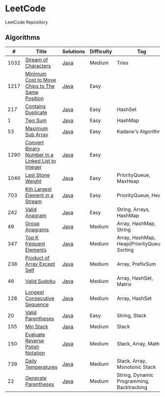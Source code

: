 # LeetCode
LeetCode Repository

## Algorithms

| #    | Title                                                                                                                                  | Solutions                                                                                          | Difficulty   | Tag                                          |
|------|----------------------------------------------------------------------------------------------------------------------------------------|----------------------------------------------------------------------------------------------------|--------------|----------------------------------------------|
| 1032 | [Stream of Characters](https://leetcode.com/problems/stream-of-characters/)                                                            | [Java](../master/src/main/java/com/leetcode/problems/StreamOfCharacters.java)                      | Medium       | Tries                                        |     
| 1217 | [Minimum Cost to Move Chips to The Same Position](https://leetcode.com/problems/minimum-cost-to-move-chips-to-the-same-position/)      | [Java](../master/src/main/java/com/leetcode/problems/MinimumCostToMoveChipsToTheSamePosition.java) | Easy         |                                              |     
| 217  | [Contains Duplicate](https://leetcode.com/problems/contains-duplicate/)                                                                | [Java](../master/src/main/java/com/leetcode/problems/ContainsDuplicate.java)                       | Easy         | HashSet                                      |     
| 1    | [Two Sum](https://leetcode.com/problems/two-sum/)                                                                                      | [Java](../master/src/main/java/com/leetcode/problems/TwoSum.java)                                  | Easy         | HashMap                                      |     
| 53   | [Maximum Sub Array](https://leetcode.com/problems/maximum-subarray/)                                                                   | [Java](../master/src/main/java/com/leetcode/problems/MaximumSubArray.java)                         | Easy         | Kadane's Algorithm                           |     
| 1290 | [Convert Binary Number in a Linked List to Integer](https://leetcode.com/problems/convert-binary-number-in-a-linked-list-to-integer/)  | [Java](../master/src/main/java/com/leetcode/problems/LinkedListBinaryNumberToInteger.java)         | Easy         |                                              |     
| 1046 | [Last Stone Weight](https://leetcode.com/problems/last-stone-weight/)                                                                  | [Java](../master/src/main/java/com/leetcode/problems/LastStoneWeight.java)                         | Easy         | PriorityQueue, MaxHeap                       |
| 703  | [Kth Largest Element in a Stream](https://leetcode.com/problems/kth-largest-element-in-a-stream/)                                      | [Java](../master/src/main/java/com/leetcode/problems/KthLargest.java)                              | Easy         | PriorityQueue, Heap                          |
| 242  | [Valid Anagram](https://leetcode.com/problems/valid-anagram/)                                                                          | [Java](../master/src/main/java/com/leetcode/problems/ValidAnagram.java)                            | Easy         | String, Arrays, HashMap                      |
| 49   | [Group Anagrams](https://leetcode.com/problems/group-anagrams/)                                                                        | [Java](../master/src/main/java/com/leetcode/problems/GroupAnagrams.java)                           | Medium       | Array, HashMap, String                       |
| 347  | [Top K frequent Elements](https://leetcode.com/problems/top-k-frequent-elements/)                                                      | [Java](../master/src/main/java/com/leetcode/problems/TopKFrequentElements.java)                    | Medium       | Array, HashMap, Heap(PriorityQueue), Sorting |
| 238  | [Product of Array Except Self](https://leetcode.com/problems/product-of-array-except-self/)                                            | [Java](../master/src/main/java/com/leetcode/problems/ProductOfArrayExceptSelf.java)                | Medium       | Array, PrefixSum                             |
| 46   | [Valid Sudoku](https://leetcode.com/problems/valid-sudoku/)                                                                            | [Java](../master/src/main/java/com/leetcode/problems/ValidSudoku.java)                             | Medium       | Array, HashSet, Matrix                       |
| 128  | [Longest Consecutive Sequence](https://leetcode.com/problems/longest-consecutive-sequence/)                                            | [Java](../master/src/main/java/com/leetcode/problems/LongestConsecutiveSequence.java)              | Medium       | Array, HashSet                               |
| 20   | [Valid Parentheses](https://leetcode.com/problems/valid-parentheses/)                                                                  | [Java](../master/src/main/java/com/leetcode/problems/ValidParentheses.java)                        | Easy         | String, Stack                                |
| 155  | [Min Stack](https://leetcode.com/problems/min-stack/)                                                                                  | [Java](../master/src/main/java/com/leetcode/problems/MinStack.java)                                | Medium       | Stack                                        |
| 150  | [Evaluate Reverse Polish Notation](https://leetcode.com/problems/evaluate-reverse-polish-notation/)                                    | [Java](../master/src/main/java/com/leetcode/problems/EvaluateReversePolishNotation.java)           | Medium       | Stack, Array, Math                           |
| 739  | [Daily Temperatures](https://leetcode.com/problems/daily-temperatures/)                                                                | [Java](../master/src/main/java/com/leetcode/problems/DailyTemperatures.java)                       | Medium       | Stack, Array, Monotonic Stack                |
| 22   | [Generate Parentheses](https://leetcode.com/problems/generate-parentheses/)                                                            | [Java](../master/src/main/java/com/leetcode/problems/GenerateParentheses.java)                     | Medium       | String, Dynamic Programming, Backtracking    |